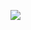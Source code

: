 [![](https://jitpack.io/v/j1sk1ss/CordellDB.EXMPL.svg)](https://jitpack.io/#j1sk1ss/CordellDB.EXMPL)
